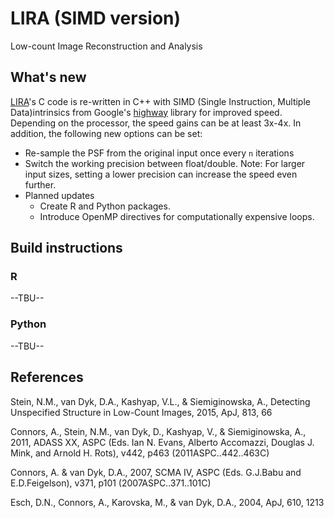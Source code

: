 # LIRA  (SIMD version)

Low-count Image Reconstruction and Analysis 



## What's new
[LIRA](https://github.com/astrostat/LIRA/)'s C code is re-written in C++ with SIMD (Single Instruction, Multiple Data)intrinsics from Google's [highway](https://github.com/google/highway/) library for improved speed. Depending on the processor, the speed gains can be at least 3x-4x. In addition, the following new options can be set:
* Re-sample the PSF from the original input once every `n` iterations
* Switch the working precision between float/double. Note: For larger input sizes, setting a lower precision can increase the speed even further.
* Planned updates
  * Create R and Python packages.
  * Introduce OpenMP directives for computationally expensive loops.


## Build instructions
### R
--TBU--

### Python
--TBU--


## References

Stein, N.M., van Dyk, D.A., Kashyap, V.L., & Siemiginowska, A., Detecting Unspecified Structure in Low-Count Images, 2015, ApJ, 813, 66

Connors, A., Stein, N.M., van Dyk, D., Kashyap, V., & Siemiginowska, A., 2011, ADASS XX, ASPC (Eds. Ian N. Evans, Alberto Accomazzi, Douglas J. Mink, and Arnold H. Rots), v442, p463 (2011ASPC..442..463C)

Connors, A. & van Dyk, D.A., 2007, SCMA IV, ASPC (Eds. G.J.Babu and E.D.Feigelson), v371, p101 (2007ASPC..371..101C)

Esch, D.N., Connors, A., Karovska, M., & van Dyk, D.A., 2004, ApJ, 610, 1213
